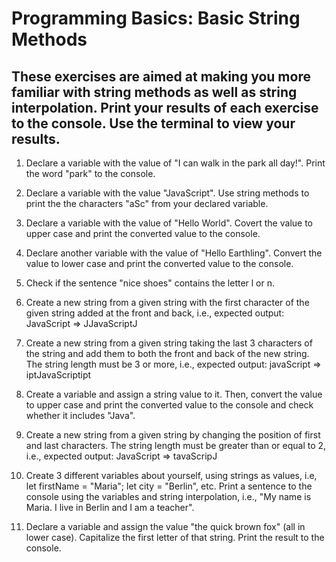 # Programming Basics: Basic String Methods

## These exercises are aimed at making you more familiar with string methods as well as string interpolation. Print your results of each exercise to the console. Use the terminal to view your results. 

1. Declare a variable with the value of "I can walk in the park all day!". Print the word "park" to the console.

2. Declare a variable with the value "JavaScript". Use string methods to print the the characters "aSc" from your declared variable.

3. Declare a variable with the value of "Hello World". Covert the value to upper case and print the converted value to the console.

4. Declare another variable with the value of "Hello Earthling". Convert the value to lower case and print the converted value to the console.

5. Check if the sentence "nice shoes" contains the letter l or n. 

6. Create a new string from a given string with the first character of the given string added at the front and back, i.e., expected output: JavaScript => JJavaScriptJ

7. Create a new string from a given string taking the last 3 characters of the string and add them to both the front and back of the new string. The string length must be 3 or more, i.e., expected output: javaScript => iptJavaScriptipt

8. Create a variable and assign a string value to it. Then, convert the value to upper case and print the converted value to the console and check whether it includes "Java".

9. Create a new string from a given string by changing the position of first and last characters. The string length must be greater than or equal to 2, i.e., expected output: JavaScript => tavaScripJ

10. Create 3 different variables about yourself, using strings as values, i.e, let firstName = "Maria"; let city = "Berlin", etc. Print a sentence to the console using the variables and string interpolation, i.e., "My name is Maria. I live in Berlin and I am a teacher". 

11. Declare a variable and assign the value "the quick brown fox" (all in lower case). Capitalize the first letter of that string. Print the result to the console.










